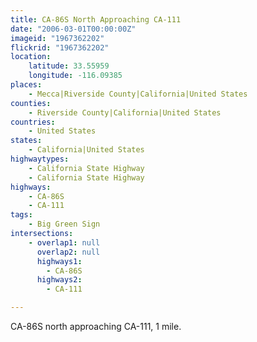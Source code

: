 ```yaml
---
title: CA-86S North Approaching CA-111
date: "2006-03-01T00:00:00Z"
imageid: "1967362202"
flickrid: "1967362202"
location:
    latitude: 33.55959
    longitude: -116.09385
places:
    - Mecca|Riverside County|California|United States
counties:
    - Riverside County|California|United States
countries:
    - United States
states:
    - California|United States
highwaytypes:
    - California State Highway
    - California State Highway
highways:
    - CA-86S
    - CA-111
tags:
    - Big Green Sign
intersections:
    - overlap1: null
      overlap2: null
      highways1:
        - CA-86S
      highways2:
        - CA-111

---
```

CA-86S north approaching CA-111, 1 mile.